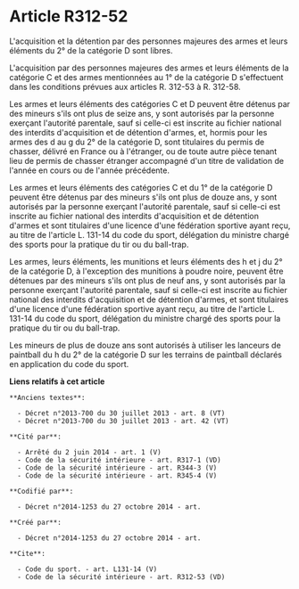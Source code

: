 # Article R312-52

L'acquisition et la détention par des personnes majeures des armes et leurs éléments du 2° de la catégorie D sont libres. 

L'acquisition par des personnes majeures des armes et leurs éléments de la catégorie C et des armes mentionnées au 1° de la
catégorie D s'effectuent dans les conditions prévues aux articles R. 312-53 à R. 312-58. 

Les armes et leurs éléments des catégories C et D peuvent être détenus par des mineurs s'ils ont plus de seize ans, y sont
autorisés par la personne exerçant l'autorité parentale, sauf si celle-ci est inscrite au fichier national des interdits
d'acquisition et de détention d'armes, et, hormis pour les armes des d au g du 2° de la catégorie D, sont titulaires du
permis de chasser, délivré en France ou à l'étranger, ou de toute autre pièce tenant lieu de permis de chasser étranger
accompagné d'un titre de validation de l'année en cours ou de l'année précédente. 

Les armes et leurs éléments des catégories C et du 1° de la catégorie D peuvent être détenus par des mineurs s'ils ont plus
de douze ans, y sont autorisés par la personne exerçant l'autorité parentale, sauf si celle-ci est inscrite au fichier
national des interdits d'acquisition et de détention d'armes et sont titulaires d'une licence d'une fédération sportive ayant
reçu, au titre de l'article L. 131-14 du code du sport, délégation du ministre chargé des sports pour la pratique du tir ou
du ball-trap. 

Les armes, leurs éléments, les munitions et leurs éléments des h et j du 2° de la catégorie D, à l'exception des munitions à
poudre noire, peuvent être détenues par des mineurs s'ils ont plus de neuf ans, y sont autorisés par la personne exerçant
l'autorité parentale, sauf si celle-ci est inscrite au fichier national des interdits d'acquisition et de détention d'armes,
et sont titulaires d'une licence d'une fédération sportive ayant reçu, au titre de l'article L. 131-14 du code du sport,
délégation du ministre chargé des sports pour la pratique du tir ou du ball-trap. 

Les mineurs de plus de douze ans sont autorisés à utiliser les lanceurs de paintball du h du 2° de la catégorie D sur les
terrains de paintball déclarés en application du code du sport.

**Liens relatifs à cet article**

	**Anciens textes**:

	  - Décret n°2013-700 du 30 juillet 2013 - art. 8 (VT)
	  - Décret n°2013-700 du 30 juillet 2013 - art. 42 (VT)

	**Cité par**:

	  - Arrêté du 2 juin 2014 - art. 1 (V)
	  - Code de la sécurité intérieure - art. R317-1 (VD)
	  - Code de la sécurité intérieure - art. R344-3 (V)
	  - Code de la sécurité intérieure - art. R345-4 (V)

	**Codifié par**:

	  - Décret n°2014-1253 du 27 octobre 2014 - art.

	**Créé par**:

	  - Décret n°2014-1253 du 27 octobre 2014 - art.

	**Cite**:

	  - Code du sport. - art. L131-14 (V)
	  - Code de la sécurité intérieure - art. R312-53 (VD)
